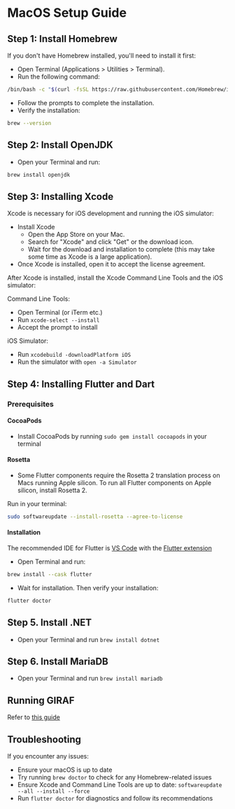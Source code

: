 # MacOS Setup Guide

## Step 1: Install Homebrew

If you don't have Homebrew installed, you'll need to install it first:

- Open Terminal (Applications > Utilities > Terminal).
- Run the following command:

```bash
/bin/bash -c "$(curl -fsSL https://raw.githubusercontent.com/Homebrew/install/HEAD/install.sh)"
```

- Follow the prompts to complete the installation.
- Verify the installation:

```bash
brew --version
```

## Step 2: Install OpenJDK

- Open your Terminal and run:

```bash
brew install openjdk
```

## Step 3: Installing Xcode

Xcode is necessary for iOS development and running the iOS simulator:

- Install Xcode
  - Open the App Store on your Mac.
  - Search for "Xcode" and click "Get" or the download icon.
  - Wait for the download and installation to complete (this may take some time as Xcode is a large application).
- Once Xcode is installed, open it to accept the license agreement.

After Xcode is installed, install the Xcode Command Line Tools and the iOS simulator:

Command Line Tools:

- Open Terminal (or iTerm etc.)
- Run `xcode-select --install`
- Accept the prompt to install

iOS Simulator:

- Run `xcodebuild -downloadPlatform iOS`
- Run the simulator with `open -a Simulator`

## Step 4: Installing Flutter and Dart

### Prerequisites

#### CocoaPods

- Install CocoaPods by running `sudo gem install cocoapods` in your terminal

#### Rosetta

- Some Flutter components require the Rosetta 2 translation process on Macs running Apple silicon. To run all Flutter components on Apple silicon, install Rosetta 2.

Run in your terminal:

```bash
sudo softwareupdate --install-rosetta --agree-to-license
```

#### Installation

The recommended IDE for Flutter is [VS Code](https://code.visualstudio.com/docs/setup/mac) with the [Flutter extension](https://marketplace.visualstudio.com/items?itemName=Dart-Code.flutter)

- Open Terminal and run:

```bash
brew install --cask flutter
```

- Wait for installation. Then verify your installation:

```bash
flutter doctor
```

## Step 5. Install .NET

- Open your Terminal and run `brew install dotnet`

## Step 6. Install MariaDB

- Open your Terminal and run `brew install mariadb`

## Running GIRAF

Refer to [this guide](/Setup/Running_GIRAF)

## Troubleshooting

If you encounter any issues:

- Ensure your macOS is up to date
- Try running `brew doctor` to check for any Homebrew-related issues
- Ensure Xcode and Command Line Tools are up to date: `softwareupdate --all --install --force`
- Run `flutter doctor` for diagnostics and follow its recommendations
